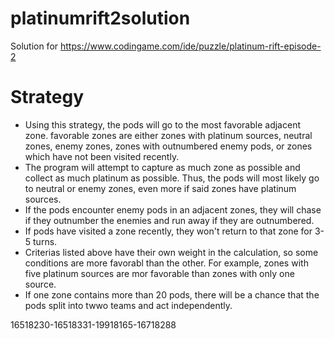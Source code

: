 # platinumrift2solution
Solution for  https://www.codingame.com/ide/puzzle/platinum-rift-episode-2

# Strategy
- Using this strategy, the pods will go to the most favorable adjacent zone. favorable zones are either zones with platinum sources,
  neutral zones, enemy zones, zones  with outnumbered enemy pods, or zones which have not been visited recently.
- The program will attempt to capture as much zone as possible and collect as much platinum as possible.
  Thus, the pods will most likely go to neutral or enemy zones, even more if said zones have platinum sources.
- If the pods encounter enemy pods in an adjacent zones, they will chase if they outnumber the enemies and
  run away if they are outnumbered.
- If pods have visited a zone recently, they won't return to that zone for 3-5 turns.
- Criterias listed above have their own weight in the calculation, so some conditions are more favorabl than the other.
  For example, zones with five platinum sources are mor favorable than zones with only one source.
- If one zone contains more than 20 pods, there will be a chance that the pods split into twwo teams and
  act independently.
  

16518230-16518331-19918165-16718288
